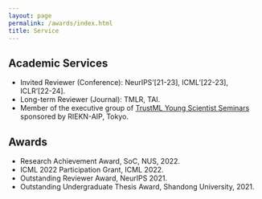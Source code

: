 ```yaml
---
layout: page
permalink: /awards/index.html
title: Service
---
```


## Academic Services
- Invited Reviewer (Conference): NeurIPS’[21-23], ICML’[22-23], ICLR’[22-24].
- Long-term Reviewer (Journal): TMLR, TAI.
- Member of the executive group of [TrustML Young Scientist Seminars](https://trustmlresearch.github.io/index.html) sponsored by RIEKN-AIP, Tokyo.


## Awards
- Research Achievement Award, SoC, NUS, 2022.
- ICML 2022 Participation Grant, ICML 2022.
- Outstanding Reviewer Award, NeurIPS 2021.
- Outstanding Undergraduate Thesis Award, Shandong University, 2021.

